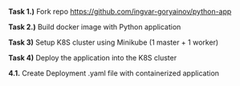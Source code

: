 **Task 1.)** Fork repo https://github.com/ingvar-goryainov/python-app


**Task 2.)** Build docker image with Python application


**Task 3)** Setup K8S cluster using Minikube (1 master + 1 worker) 


**Task 4)** Deploy the application into the K8S cluster

**4.1.** Create Deployment .yaml file with containerized application
